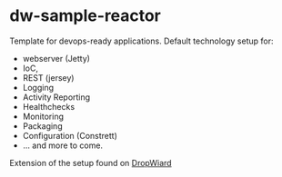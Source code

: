 # dw-sample-reactor
Template for devops-ready applications.
Default technology setup for: 
* webserver (Jetty)
* IoC, 
* REST (jersey)
* Logging
* Activity Reporting
* Healthchecks
* Monitoring
* Packaging
* Configuration (Constrett)
* ... and more to come.


Extension of the setup found on <a href="http://www.dropwizard.io/"/>DropWiard</a>
